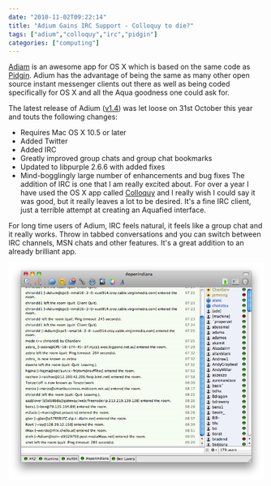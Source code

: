 ```yaml
---
date: "2010-11-02T09:22:14"
title: "Adium Gains IRC Support - Colloquy to die?"
tags: ["adium","colloquy","irc","pidgin"]
categories: ["computing"]
---
```


[Adiam][1] is an awesome app for OS X which is based on the same code as [Pidgin][2].  Adium has the advantage of being the same as many other open source instant messenger clients out there as well as being coded specifically for OS X and all the Aqua goodness one could ask for.
<!--more-->
The latest release of Adium ([v1.4][3]) was let loose on 31st October this year and touts the following changes:

* Requires Mac OS X 10.5 or later
* Added Twitter
* Added IRC
* Greatly improved group chats and group chat bookmarks
* Updated to libpurple 2.6.6 with added fixes
* Mind-bogglingly large number of enhancements and bug fixes
The addition of IRC is one that I am really excited about.  For over a year I have used the OS X app called [Colloquy][4] and I really wish I could say it was good, but it really leaves a lot to be desired.  It's a fine IRC client, just a terrible attempt at creating an Aquafied interface.

For long time users of Adium, IRC feels natural, it feels like a group chat and it really works.  Throw in tabbed conversations and you can switch between IRC channels, MSN chats and other features.  It's a great addition to an already brilliant app.

![alt text](Screen-shot-2010-11-02-at-09.20.46.png "Adium 4.1 chat window showing IRC channels")

  [1]: http://adium.im/
  [2]: http://www.pidgin.im/
  [3]: http://trac.adium.im/wiki/AdiumVersionHistory#Version1.410312010
  [4]: http://colloquy.info/
